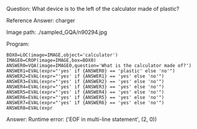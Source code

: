 Question: What device is to the left of the calculator made of plastic?

Reference Answer: charger

Image path: ./sampled_GQA/n90294.jpg

Program:

```
BOX0=LOC(image=IMAGE,object='calculator')
IMAGE0=CROP(image=IMAGE,box=BOX0)
ANSWER0=VQA(image=IMAGE0,question='What is the calculator made of?')
ANSWER1=EVAL(expr="'yes' if {ANSWER0} == 'plastic' else 'no'")
ANSWER2=EVAL(expr="'yes' if {ANSWER1} == 'yes' else 'no'")
ANSWER3=EVAL(expr="'yes' if {ANSWER2} == 'yes' else 'no'")
ANSWER4=EVAL(expr="'yes' if {ANSWER3} == 'yes' else 'no'")
ANSWER5=EVAL(expr="'yes' if {ANSWER4} == 'yes' else 'no'")
ANSWER6=EVAL(expr="'yes' if {ANSWER5} == 'yes' else 'no'")
ANSWER7=EVAL(expr="'yes' if {ANSWER6} == 'yes' else 'no'")
ANSWER8=EVAL(expr
```
Answer: Runtime error: ('EOF in multi-line statement', (2, 0))

